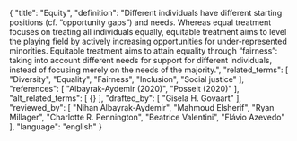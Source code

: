 {
  "title": "Equity",
  "definition": "Different individuals have different starting positions (cf. “opportunity gaps”) and needs. Whereas equal treatment focuses on treating all individuals equally, equitable treatment aims to level the playing field by actively increasing opportunities for under-represented minorities. Equitable treatment aims to attain equality through “fairness”: taking into account different needs for support for different individuals, instead of focusing merely on the needs of the majority.",
  "related_terms": [
    "Diversity",
    "Equality",
    "Fairness",
    "Inclusion",
    "Social justice"
  ],
  "references": [
    "Albayrak-Aydemir (2020)",
    "Posselt (2020)"
  ],
  "alt_related_terms": [
    {}
  ],
  "drafted_by": [
    "Gisela H. Govaart"
  ],
  "reviewed_by": [
    "Nihan Albayrak-Aydemir",
    "Mahmoud Elsherif",
    "Ryan Millager",
    "Charlotte R. Pennington",
    "Beatrice Valentini",
    "Flávio Azevedo"
  ],
  "language": "english"
}
